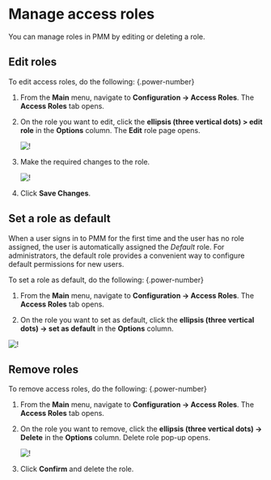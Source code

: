 # Manage access roles

You can manage roles in PMM by editing or deleting a role.

## Edit roles

To edit access roles, do the following:
{.power-number}

1. From the **Main** menu, navigate to <i class="uil uil-cog"></i> **Configuration → Access Roles**. The **Access Roles** tab opens.

2. On the role you want to edit, click the **ellipsis (three vertical dots) > edit role** in the **Options** column. The **Edit** role page opens.

    ![!](../../_images/PMM_access_control_edit_role.png)

3. Make the required changes to the role.

    ![!](../../_images/PMM_access_control_edit_role_changes.png)


4. Click **Save Changes**.


## Set a role as default

When a user signs in to PMM for the first time and the user has no role assigned, the user is automatically assigned the *Default* role. For administrators, the default role provides a convenient way to configure default permissions for new users.


To set a role as default, do the following:
{.power-number}

1. From the **Main** menu, navigate to <i class="uil uil-cog"></i> **Configuration → Access Roles**. The **Access Roles** tab opens.

2. On the role you want to set as default, click the **ellipsis (three vertical dots) → set as default** in the **Options** column.

 ![!](../../_images/PMM_access_control_default_role_changes.png)


## Remove roles

To remove access roles, do the following:
{.power-number}

1. From the **Main** menu, navigate to <i class="uil uil-cog"></i> **Configuration → Access Roles**. The **Access Roles** tab opens.

2. On the role you want to remove, click the **ellipsis (three vertical dots) →  Delete** in the **Options** column. Delete role pop-up opens.

    ![!](../../_images/PMM_access_control_delete_role.png)


3. Click **Confirm** and delete the role.
